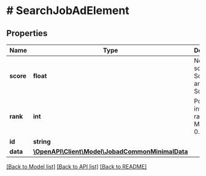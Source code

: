 # # SearchJobAdElement

## Properties

Name | Type | Description | Notes
------------ | ------------- | ------------- | -------------
**score** | **float** | Normalized score. Min Score is 0 and Max Score is 1. |
**rank** | **int** | Position into the ranking. Min Rank is 0. |
**id** | **string** |  |
**data** | [**\OpenAPI\Client\Model\JobadCommonMinimalData**](JobadCommonMinimalData.md) |  |

[[Back to Model list]](../../README.md#models) [[Back to API list]](../../README.md#endpoints) [[Back to README]](../../README.md)
